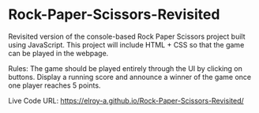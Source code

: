 # Rock-Paper-Scissors-Revisited
Revisited version of the console-based Rock Paper Scissors project built using JavaScript. This project will include HTML + CSS so that the game can be played in the webpage.

Rules: The game should be played entirely through the UI by clicking on buttons. Display a running score and announce a winner of the game once one player reaches 5 points.


Live Code URL: https://elroy-a.github.io/Rock-Paper-Scissors-Revisited/